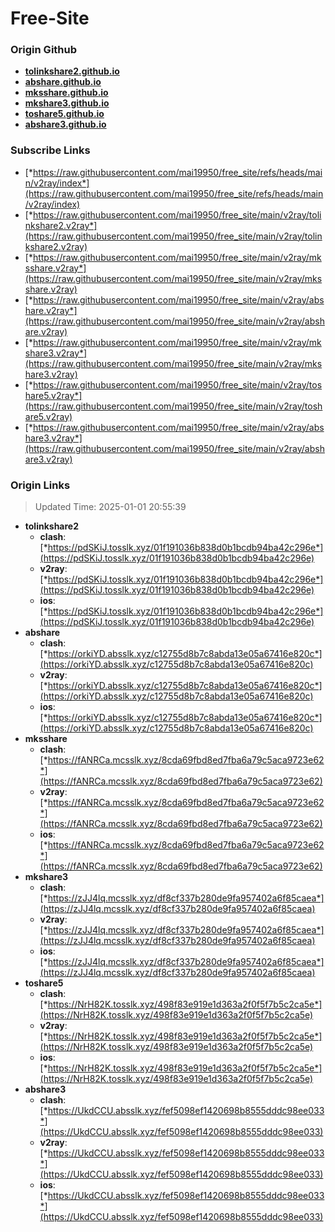 # Free-Site

### Origin Github

- [**tolinkshare2.github.io**](https://github.com/tolinkshare2/tolinkshare2.github.io)
- [**abshare.github.io**](https://github.com/abshare/abshare.github.io)
- [**mksshare.github.io**](https://github.com/mksshare/mksshare.github.io)
- [**mkshare3.github.io**](https://github.com/mkshare3/mkshare3.github.io)
- [**toshare5.github.io**](https://github.com/toshare5/toshare5.github.io)
- [**abshare3.github.io**](https://github.com/abshare3/abshare3.github.io)

### Subscribe Links

- [*https://raw.githubusercontent.com/mai19950/free_site/refs/heads/main/v2ray/index*](https://raw.githubusercontent.com/mai19950/free_site/refs/heads/main/v2ray/index)
- [*https://raw.githubusercontent.com/mai19950/free_site/main/v2ray/tolinkshare2.v2ray*](https://raw.githubusercontent.com/mai19950/free_site/main/v2ray/tolinkshare2.v2ray)
- [*https://raw.githubusercontent.com/mai19950/free_site/main/v2ray/mksshare.v2ray*](https://raw.githubusercontent.com/mai19950/free_site/main/v2ray/mksshare.v2ray)
- [*https://raw.githubusercontent.com/mai19950/free_site/main/v2ray/abshare.v2ray*](https://raw.githubusercontent.com/mai19950/free_site/main/v2ray/abshare.v2ray)
- [*https://raw.githubusercontent.com/mai19950/free_site/main/v2ray/mkshare3.v2ray*](https://raw.githubusercontent.com/mai19950/free_site/main/v2ray/mkshare3.v2ray)
- [*https://raw.githubusercontent.com/mai19950/free_site/main/v2ray/toshare5.v2ray*](https://raw.githubusercontent.com/mai19950/free_site/main/v2ray/toshare5.v2ray)
- [*https://raw.githubusercontent.com/mai19950/free_site/main/v2ray/abshare3.v2ray*](https://raw.githubusercontent.com/mai19950/free_site/main/v2ray/abshare3.v2ray)

### Origin Links

> Updated Time: 2025-01-01 20:55:39

- **tolinkshare2**
  - **clash**: [*https://pdSKiJ.tosslk.xyz/01f191036b838d0b1bcdb94ba42c296e*](https://pdSKiJ.tosslk.xyz/01f191036b838d0b1bcdb94ba42c296e)
  - **v2ray**: [*https://pdSKiJ.tosslk.xyz/01f191036b838d0b1bcdb94ba42c296e*](https://pdSKiJ.tosslk.xyz/01f191036b838d0b1bcdb94ba42c296e)
  - **ios**: [*https://pdSKiJ.tosslk.xyz/01f191036b838d0b1bcdb94ba42c296e*](https://pdSKiJ.tosslk.xyz/01f191036b838d0b1bcdb94ba42c296e)
- **abshare**
  - **clash**: [*https://orkiYD.absslk.xyz/c12755d8b7c8abda13e05a67416e820c*](https://orkiYD.absslk.xyz/c12755d8b7c8abda13e05a67416e820c)
  - **v2ray**: [*https://orkiYD.absslk.xyz/c12755d8b7c8abda13e05a67416e820c*](https://orkiYD.absslk.xyz/c12755d8b7c8abda13e05a67416e820c)
  - **ios**: [*https://orkiYD.absslk.xyz/c12755d8b7c8abda13e05a67416e820c*](https://orkiYD.absslk.xyz/c12755d8b7c8abda13e05a67416e820c)
- **mksshare**
  - **clash**: [*https://fANRCa.mcsslk.xyz/8cda69fbd8ed7fba6a79c5aca9723e62*](https://fANRCa.mcsslk.xyz/8cda69fbd8ed7fba6a79c5aca9723e62)
  - **v2ray**: [*https://fANRCa.mcsslk.xyz/8cda69fbd8ed7fba6a79c5aca9723e62*](https://fANRCa.mcsslk.xyz/8cda69fbd8ed7fba6a79c5aca9723e62)
  - **ios**: [*https://fANRCa.mcsslk.xyz/8cda69fbd8ed7fba6a79c5aca9723e62*](https://fANRCa.mcsslk.xyz/8cda69fbd8ed7fba6a79c5aca9723e62)
- **mkshare3**
  - **clash**: [*https://zJJ4lq.mcsslk.xyz/df8cf337b280de9fa957402a6f85caea*](https://zJJ4lq.mcsslk.xyz/df8cf337b280de9fa957402a6f85caea)
  - **v2ray**: [*https://zJJ4lq.mcsslk.xyz/df8cf337b280de9fa957402a6f85caea*](https://zJJ4lq.mcsslk.xyz/df8cf337b280de9fa957402a6f85caea)
  - **ios**: [*https://zJJ4lq.mcsslk.xyz/df8cf337b280de9fa957402a6f85caea*](https://zJJ4lq.mcsslk.xyz/df8cf337b280de9fa957402a6f85caea)
- **toshare5**
  - **clash**: [*https://NrH82K.tosslk.xyz/498f83e919e1d363a2f0f5f7b5c2ca5e*](https://NrH82K.tosslk.xyz/498f83e919e1d363a2f0f5f7b5c2ca5e)
  - **v2ray**: [*https://NrH82K.tosslk.xyz/498f83e919e1d363a2f0f5f7b5c2ca5e*](https://NrH82K.tosslk.xyz/498f83e919e1d363a2f0f5f7b5c2ca5e)
  - **ios**: [*https://NrH82K.tosslk.xyz/498f83e919e1d363a2f0f5f7b5c2ca5e*](https://NrH82K.tosslk.xyz/498f83e919e1d363a2f0f5f7b5c2ca5e)
- **abshare3**
  - **clash**: [*https://UkdCCU.absslk.xyz/fef5098ef1420698b8555dddc98ee033*](https://UkdCCU.absslk.xyz/fef5098ef1420698b8555dddc98ee033)
  - **v2ray**: [*https://UkdCCU.absslk.xyz/fef5098ef1420698b8555dddc98ee033*](https://UkdCCU.absslk.xyz/fef5098ef1420698b8555dddc98ee033)
  - **ios**: [*https://UkdCCU.absslk.xyz/fef5098ef1420698b8555dddc98ee033*](https://UkdCCU.absslk.xyz/fef5098ef1420698b8555dddc98ee033)
